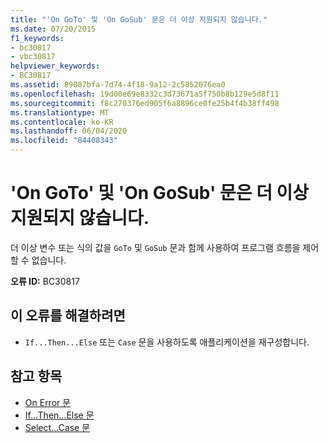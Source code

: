 ```yaml
---
title: "'On GoTo' 및 'On GoSub' 문은 더 이상 지원되지 않습니다."
ms.date: 07/20/2015
f1_keywords:
- bc30817
- vbc30817
helpviewer_keywords:
- BC30817
ms.assetid: 89087bfa-7d74-4f18-9a12-2c5852076ea0
ms.openlocfilehash: 19d00e69e8332c3d73671a5f750b8b129e5d8f11
ms.sourcegitcommit: f8c270376ed905f6a8896ce0fe25b4f4b38ff498
ms.translationtype: MT
ms.contentlocale: ko-KR
ms.lasthandoff: 06/04/2020
ms.locfileid: "84408343"
---
```

# <a name="on-goto-and-on-gosub-statements-are-no-longer-supported"></a>'On GoTo' 및 'On GoSub' 문은 더 이상 지원되지 않습니다.
더 이상 변수 또는 식의 값을 `GoTo` 및 `GoSub` 문과 함께 사용하여 프로그램 흐름을 제어할 수 없습니다.  
  
 **오류 ID:** BC30817  
  
## <a name="to-correct-this-error"></a>이 오류를 해결하려면  
  
- `If...Then...Else` 또는 `Case` 문을 사용하도록 애플리케이션을 재구성합니다.  
  
## <a name="see-also"></a>참고 항목

- [On Error 문](../language-reference/statements/on-error-statement.md)
- [If...Then...Else 문](../language-reference/statements/if-then-else-statement.md)
- [Select...Case 문](../language-reference/statements/select-case-statement.md)
